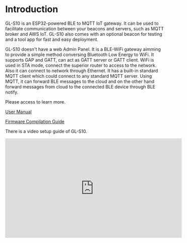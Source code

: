 # Introduction

GL-S10 is an ESP32-powered BLE to MQTT IoT gateway. It can be used to facilitate communication between your beacons and servers, such as MQTT broker and AWS IoT. GL-S10 also comes with an optional beacon for testing and a tool app for fast and easy deployment.

GL-S10 doesn't have a web Admin Panel. It is a BLE-WiFi gateway aimming to provide a simple method conversing Bluetooth Low Energy to WiFi. It supports GAP and GATT, can act as GATT server or GATT client. WiFi is used in STA mode, connect the superior router to access to the network. Also it can connect to network through Ethernet. It has a built-in standard MQTT client which could connect to any standard MQTT server.  Using MQTT, it can forward BLE messages to the cloud and on the other hand forward messages from cloud to the connected BLE device through BLE notify.

Please access to learn more.

[User Manual](user_manual)

[Firmware Compilation Guide](firmware_compilation_guide)

There is a video setup guide of GL-S10.

<iframe width="560" height="315" src="https://www.youtube.com/embed/nnOUt2xKDLI" title="YouTube video player" frameborder="0" allow="accelerometer; autoplay; clipboard-write; encrypted-media; gyroscope; picture-in-picture" allowfullscreen></iframe>

